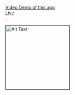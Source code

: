[Video Demo of this app](https://drive.google.com/file/d/1uz8BaPoXOiP8MJArtKWIngD1dBK3SnEL/view?usp=sharing)
<br/>
[Live](https://profiles-crup-api.vercel.app/)
<br/>
.

<div>
   <img src="https://media2.giphy.com/media/v1.Y2lkPTc5MGI3NjExNmFoZmltdDMzZjNqa3JsZmhwZm55NWQzazJoZTZnaGs0ZHdtYm5uNiZlcD12MV9pbnRlcm5hbF9naWZfYnlfaWQmY3Q9Zw/78XCFBGOlS6keY1Bil/giphy.gif" alt="Alt Text" style="width:200px; height:200px; border:1px solid black; overflow:hidden;">
</div>
